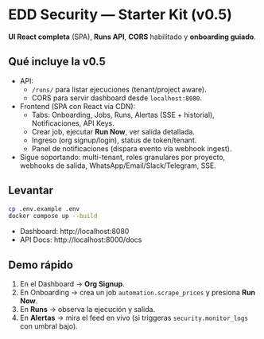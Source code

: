 
# EDD Security — Starter Kit (v0.5)

**UI React completa** (SPA), **Runs API**, **CORS** habilitado y **onboarding guiado**.

## Qué incluye la v0.5
- API:
  - `/runs/` para listar ejecuciones (tenant/project aware).
  - CORS para servir dashboard desde `localhost:8080`.
- Frontend (SPA con React via CDN):
  - Tabs: Onboarding, Jobs, Runs, Alertas (SSE + historial), Notificaciones, API Keys.
  - Crear job, ejecutar **Run Now**, ver salida detallada.
  - Ingreso (org signup/login), status de token/tenant.
  - Panel de notificaciones (dispara evento vía webhook ingest).
- Sigue soportando: multi-tenant, roles granulares por proyecto, webhooks de salida, WhatsApp/Email/Slack/Telegram, SSE.

## Levantar
```bash
cp .env.example .env
docker compose up --build
```
- Dashboard: http://localhost:8080
- API Docs: http://localhost:8000/docs

## Demo rápido
1) En el Dashboard → **Org Signup**.
2) En Onboarding → crea un job `automation.scrape_prices` y presiona **Run Now**.
3) En **Runs** → observa la ejecución y salida.
4) En **Alertas** → mira el feed en vivo (si triggeras `security.monitor_logs` con umbral bajo).
